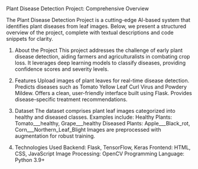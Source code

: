Plant Disease Detection Project: Comprehensive Overview

The Plant Disease Detection Project is a cutting-edge AI-based system that identifies plant diseases from leaf images. Below, we present a structured overview of the project, complete with textual descriptions and code snippets for clarity.

1. About the Project
This project addresses the challenge of early plant disease detection, aiding farmers and agriculturalists in combating crop loss.
It leverages deep learning models to classify diseases, providing confidence scores and severity levels.

2. Features
Upload images of plant leaves for real-time disease detection.
Predicts diseases such as Tomato Yellow Leaf Curl Virus and Powdery Mildew.
Offers a clean, user-friendly interface built using Flask.
Provides disease-specific treatment recommendations.

3. Dataset
The dataset comprises plant leaf images categorized into healthy and diseased classes.
Examples include:
Healthy Plants: Tomato___healthy, Grape___healthy
Diseased Plants: Apple___Black_rot, Corn___Northern_Leaf_Blight
Images are preprocessed with augmentation for robust training.

4. Technologies Used
Backend: Flask, TensorFlow, Keras
Frontend: HTML, CSS, JavaScript
Image Processing: OpenCV
Programming Language: Python 3.9+
